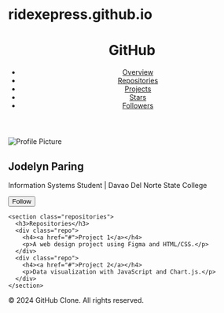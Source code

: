 # ridexepress.github.io
<!DOCTYPE html>
<html lang="en">
<head>
  <meta charset="UTF-8">
  <meta name="viewport" content="width=device-width, initial-scale=1.0">
  <title>GitHub Profile</title>
  <link rel="stylesheet" href="style.css">
</head>
<body>
  <header class="navbar">
    <div class="container">
      <h1>GitHub</h1>
      <nav>
        <ul>
          <li><a href="#">Overview</a></li>
          <li><a href="#">Repositories</a></li>
          <li><a href="#">Projects</a></li>
          <li><a href="#">Stars</a></li>
          <li><a href="#">Followers</a></li>
        </ul>
      </nav>
    </div>
  </header>

  <main class="profile-container">
    <section class="profile">
      <img src="https://via.placeholder.com/150" alt="Profile Picture" class="avatar">
      <h2>Jodelyn Paring</h2>
      <p>Information Systems Student | Davao Del Norte State College</p>
      <button>Follow</button>
    </section>

    <section class="repositories">
      <h3>Repositories</h3>
      <div class="repo">
        <h4><a href="#">Project 1</a></h4>
        <p>A web design project using Figma and HTML/CSS.</p>
      </div>
      <div class="repo">
        <h4><a href="#">Project 2</a></h4>
        <p>Data visualization with JavaScript and Chart.js.</p>
      </div>
    </section>
  </main>

  <footer class="footer">
    <p>&copy; 2024 GitHub Clone. All rights reserved.</p>
  </footer>
</body>
</html>
